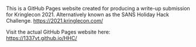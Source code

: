 This is a GitHub Pages website created for producing a write-up submission for Kringlecon 2021.  Alternatively known as the SANS Holiday Hack Challenge.
https://2021.kringlecon.com/

Visit the actual GitHub Pages website here:  
https://1337vt.github.io/HHC/
